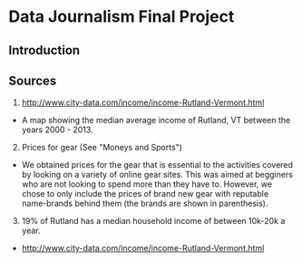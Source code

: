 # Data Journalism Final Project
## Introduction
## Sources

1. http://www.city-data.com/income/income-Rutland-Vermont.html
  * A map showing the median average income of Rutland, VT between the years 2000 - 2013. 
2. Prices for gear (See "Moneys and Sports")
  * We obtained prices for the gear that is essential to the activities covered by looking on a variety of online gear sites. This was aimed at begginers who are not looking to spend more than they have to. However, we chose to only include the prices of brand new gear with reputable name-brands behind them (the brands are shown in parenthesis). 
3. 19% of Rutland has a median household income of between 10k-20k a year.
  * http://www.city-data.com/income/income-Rutland-Vermont.html
  
  
